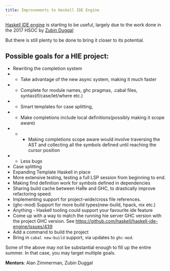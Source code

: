 ```yaml
---
title: Improvements to Haskell IDE Engine
---
```


[Haskell IDE engine](https://github.com/haskell/haskell-ide-engine) is starting
to be useful, largely due to the work done in the 2017 HSOC by [Zubin
Duggal](https://github.com/wz1000/)

But there is still plenty to be done to bring it closer to its potential.

## Possible goals for a HIE project:

- Rewriting the completion system
- - Take advantage of the new async system, making it much faster
- - Complete for module names, ghc pragmas, .cabal files, syntax(if/case/let/where etc.)
- - Smart templates for case splitting,
- - Make completions include local definitions(possibly making it scope aware)
- - - Making completions scope aware would involve traversing the AST and collecting all the symbols defined until reaching the cursor position
- - Less bugs
- Case splitting
- Expanding Template Haskell in place
- More extensive testing, testing a full LSP session from beginning to end.
- Making find definition work for symbols defined in dependencies
- Sharing build cache between HaRe and GHC, to drastically improve refactoring speed.
- Implementing support for project-wide/cross file references.
- (ghc-mod) Support for more build types(new-build, hpack, nix etc.)
- Anything - Haskell tooling could support your favourite ide feature
- Come up with a way to match the running hie server GHC version with the project GHC version.  See https://github.com/haskell/haskell-ide-engine/issues/439
- Add a command to build the project
- Bring in `cabal new-build` support, via updates to `ghc-mod`.

Some of the above may not be substantial enough to fill up the entire summer. In
that case, you may target multiple goals.

**Mentors**: Alan Zimmerman, Zubin Duggal
